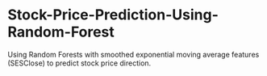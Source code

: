 # Stock-Price-Prediction-Using-Random-Forest
Using Random Forests with smoothed exponential moving average features (SESClose) to predict stock price direction.
